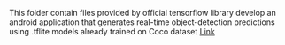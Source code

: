 This folder contain files provided by official tensorflow library develop an android application that generates real-time object-detection predictions using .tflite models already trained on Coco dataset [Link](https://github.com/tensorflow/examples/tree/master/lite/examples/object_detection/android) 
